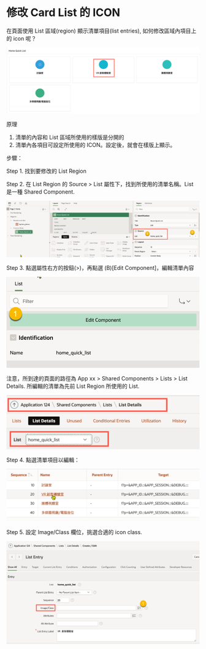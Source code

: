 # 修改 Card List 的 ICON

在頁面使用  List 區域(region) 顯示清單項目(list entries), 如何修改區域內項目上的 icon 呢？

![](<.gitbook/assets/image (10).png>)

原理

1. 清單的內容和 List 區域所使用的樣版是分開的
2. 清單內各項目可設定所使用的 ICON。設定後，就會在樣版上顯示。

步驟：

Step 1. 找到要修改的 List Region

Step 2. 在 List Region 的 Source > List 屬性下，找到所使用的清單名稱。List 是一種 Shared Component.&#x20;

![](<.gitbook/assets/image (4).png>)

Step 3. 點選屬性右方的按鈕(>)，再點選 (B)\[Edit Component]，編輯清單內容

![](<.gitbook/assets/image (8).png>)

注意，所到達的頁面的路徑為  App xx > Shared Components > Lists > List Details. 所編輯的清單為先前 List Region 所使用的 List.&#x20;

![](<.gitbook/assets/image (9).png>)

Step 4. 點選清單項目以編輯：

![](<.gitbook/assets/image (11).png>)

Step 5. 設定 Image/Class 欄位，挑選合適的 icon class.

![](<.gitbook/assets/image (7).png>)









